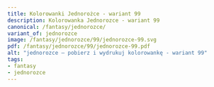 ```yaml
---
title: Kolorowanki Jednorożce - wariant 99
description: Kolorowanka Jednorozce - wariant 99
canonical: /fantasy/jednorozce/
variant_of: jednorozce
image: /fantasy/jednorozce/99/jednorozce-99.svg
pdf: /fantasy/jednorozce/99/jednorozce-99.pdf
alt: "jednorozce – pobierz i wydrukuj kolorowankę - wariant 99"
tags:
- fantasy
- jednorozce
---
```

